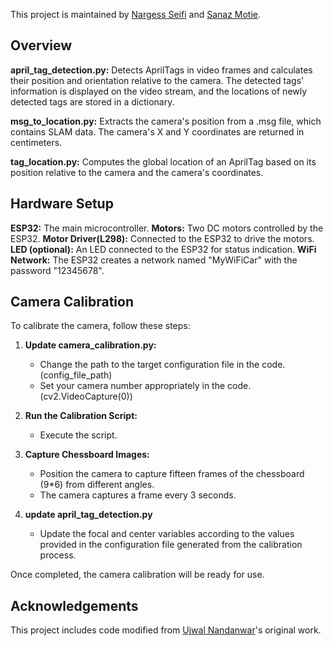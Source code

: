 This project is maintained by [Nargess Seifi](https://github.com/Nargess-Seifi) and [Sanaz Motie](https://github.com/sanazmotie).

## Overview

**april_tag_detection.py:** Detects AprilTags in video frames and calculates their position and orientation relative to the camera. The detected tags' information is displayed on the video stream, and the locations of newly detected tags are stored in a dictionary.

**msg_to_location.py:** Extracts the camera's position from a .msg file, which contains SLAM data. The camera's X and Y coordinates are returned in centimeters.

**tag_location.py:** Computes the global location of an AprilTag based on its position relative to the camera and the camera's coordinates.

## Hardware Setup

**ESP32:** The main microcontroller.
**Motors:** Two DC motors controlled by the ESP32.
**Motor Driver(L298):** Connected to the ESP32 to drive the motors.
**LED (optional):** An LED connected to the ESP32 for status indication.
**WiFi Network:** The ESP32 creates a network named "MyWiFiCar" with the password "12345678".

## Camera Calibration

To calibrate the camera, follow these steps:

1. **Update camera_calibration.py:**
   - Change the path to the target configuration file in the code. (config_file_path)
   - Set your camera number appropriately in the code. (cv2.VideoCapture(0))

2. **Run the Calibration Script:**
   - Execute the script.

3. **Capture Chessboard Images:**
   - Position the camera to capture fifteen frames of the chessboard (9*6) from different angles.
   - The camera captures a frame every 3 seconds.
4. **update april_tag_detection.py**
   - Update the focal and center variables according to the values provided in the configuration file generated from the calibration process.

Once completed, the camera calibration will be ready for use.

## Acknowledgements

This project includes code modified from [Ujwal Nandanwar](https://github.com/un0038998)'s original work.
